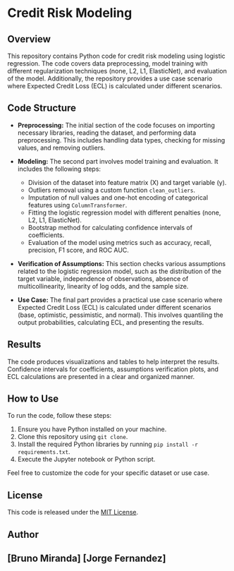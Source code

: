 # Credit Risk Modeling

## Overview

This repository contains Python code for credit risk modeling using logistic regression. The code covers data preprocessing, model training with different regularization techniques (none, L2, L1, ElasticNet), and evaluation of the model. Additionally, the repository provides a use case scenario where Expected Credit Loss (ECL) is calculated under different scenarios.

## Code Structure

- **Preprocessing:** The initial section of the code focuses on importing necessary libraries, reading the dataset, and performing data preprocessing. This includes handling data types, checking for missing values, and removing outliers.

- **Modeling:** The second part involves model training and evaluation. It includes the following steps:
  - Division of the dataset into feature matrix (X) and target variable (y).
  - Outliers removal using a custom function `clean_outliers`.
  - Imputation of null values and one-hot encoding of categorical features using `ColumnTransformer`.
  - Fitting the logistic regression model with different penalties (none, L2, L1, ElasticNet).
  - Bootstrap method for calculating confidence intervals of coefficients.
  - Evaluation of the model using metrics such as accuracy, recall, precision, F1 score, and ROC AUC.

- **Verification of Assumptions:** This section checks various assumptions related to the logistic regression model, such as the distribution of the target variable, independence of observations, absence of multicollinearity, linearity of log odds, and the sample size.

- **Use Case:** The final part provides a practical use case scenario where Expected Credit Loss (ECL) is calculated under different scenarios (base, optimistic, pessimistic, and normal). This involves quantiling the output probabilities, calculating ECL, and presenting the results.

## Results

The code produces visualizations and tables to help interpret the results. Confidence intervals for coefficients, assumptions verification plots, and ECL calculations are presented in a clear and organized manner.

## How to Use

To run the code, follow these steps:

1. Ensure you have Python installed on your machine.
2. Clone this repository using `git clone`.
3. Install the required Python libraries by running `pip install -r requirements.txt`.
4. Execute the Jupyter notebook or Python script.

Feel free to customize the code for your specific dataset or use case.

## License

This code is released under the [MIT License](LICENSE).

## Author
[Bruno Miranda]
[Jorge Fernandez]
---


